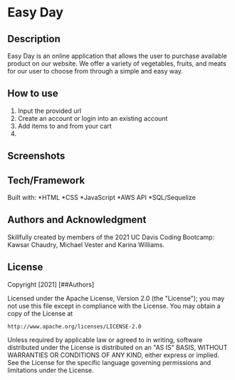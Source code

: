 # Easy Day

## Description
Easy Day is an online application that allows the user to purchase available product on our website. We offer a variety of vegetables, fruits, and meats for our user to choose from through a simple and easy way. 

## How to use
1. Input the provided url 
2. Create an account or login into an existing account
3. Add items to and from your cart 
4. 

## Screenshots



## Tech/Framework
Built with:
    *HTML
    *CSS
    *JavaScript
    *AWS API
    *SQL/Sequelize

## Authors and Acknowledgment
Skillfully created by members of the 2021 UC Davis Coding Bootcamp: Kawsar Chaudry, Michael Vester and Karina Williams.

## License
Copyright [2021] [##Authors]

Licensed under the Apache License, Version 2.0 (the "License");
you may not use this file except in compliance with the License.
You may obtain a copy of the License at

    http://www.apache.org/licenses/LICENSE-2.0

Unless required by applicable law or agreed to in writing, software
distributed under the License is distributed on an "AS IS" BASIS,
WITHOUT WARRANTIES OR CONDITIONS OF ANY KIND, either express or implied.
See the License for the specific language governing permissions and
limitations under the License.
